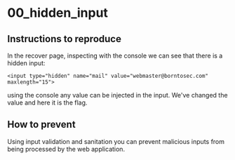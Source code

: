 # 00_hidden_input

## Instructions to reproduce

In the recover page, inspecting with the console we can see that there is a hidden input:

```
<input type="hidden" name="mail" value="webmaster@borntosec.com" maxlength="15">
```

using the console any value can be injected in the input. We've changed the value and here it is the flag.

## How to prevent

Using input validation and sanitation you can prevent malicious inputs from being processed by the web application.
